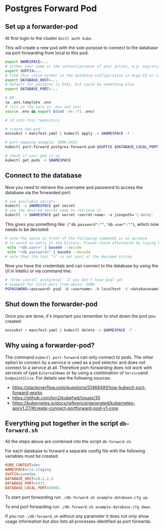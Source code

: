 # Postgres Forward Pod

## Set up a forwarder-pod

At first login to the cluster `dsctl auth kube`.

This will create a new pod with the sole purpose to connect to the database via port forwarding from local to this pod:

```bash
export NAMESPACE=...
# either your name or the context/purpose of your action, e.g. migration.
export SUFFIX=...
# find this value either in the database configuration in Argo CD or via inspecting the output of 'kubectl -n $NAMESPACE describe configmap'
export DATABASE_HOST=...
# default for postgres is 5432, but could be something else
export DATABASE_PORT=...

# OR
cp .env.template .env
# fill in the vars in .env and run:
source .env && export $(cut -d= -f1 .env)

# cd into this repository

# create the pod
envsubst < manifest.yaml | kubectl apply -n $NAMESPACE -f -

# port mapping example: 5000:5432
kubectl port-forward postgres-forward-pod-$SUFFIX $DATABASE_LOCAL_PORT:$DATABASE_PORT -n $NAMESPACE

# check if your pod is up
kubectl get pods -n $NAMESPACE
```

## Connect to the database

Now you need to retrieve the username and password to access the database via the forwarded port:

```bash
# see available secrets
kubectl -n $NAMESPACE get secret
# use the desired secret name to retrieve it
kubectl -n $NAMESPACE get secret <secret-name> -o jsonpath='{.data}'
```

This gives you something like: `{"db.password":"","db.user":""}`, which now needs to be decoded:

```bash
# note the space in front of the following commands is on purpose
# to avoid an entry in the history. Please check afterwards by typing history
 echo "<db.user>" | base64 --decode
 echo "<db.password>" | base64 --decode
# note that the last "%" is not part of the decoded string
```

Now you have the credentials and can connect to the database by using the UI in IntelliJ or via command line:

```bash
# 'brew install postgresql' if you don't have psql yet
# example for local-port from above: 5000
PGPASSWORD=<password> psql -U <username> -h localhost -d <databasename> -p <local-port>
```

## Shut down the forwarder-pod

Once you are done, it's important you remember to shut down the pod you created:

```bash
envsubst < manifest.yaml | kubectl delete -n $NAMESPACE -f -
```

## Why using a forwarder-pod?

The command `kubectl port-forward` can only connect to pods. The other option to connect by a service is used as a pod selector and does not connect to a service at all. Therefore port-forwarding does not work with services of type `ExternalName` or by using a combination of `Service`and `EndpointSlice`. For details see the following sources:

- <https://stackoverflow.com/questions/51468491/how-kubectl-port-forward-works>
- <https://github.com/txn2/kubefwd/issues/35>
- <https://kubernetes.io/docs/reference/generated/kubernetes-api/v1.27/#create-connect-portforward-pod-v1-core>

## Everything put together in the script `db-forward.sh`

All the steps above are combined into the script `db-forward.sh`.

For each database to forward a separate config file with the following variables must be created:

```cfg
KUBE_CONTEXT=dev
NAMESPACE=ris-staging
SUFFIX=janedoe
DATABASE_HOST=10.1.2.3
DATABASE_PORT=5432
DATABASE_LOCAL_PORT=50001
```

To start port forwarding run `./db-forward.sh example-database.cfg up`.

To end port forwarding run `./db-forward.sh example-database.cfg down`.

If you run `./db-forward.sh` without any parameter it does not only show usage information but also lists all processes identified as port forwards.
